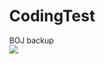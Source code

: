 # CodingTest
<a>BOJ backup</a><br>
<img src="https://img.shields.io/badge/Python-blue?style=flat-square&logo=python&logoColor=white"/>
